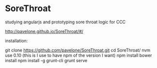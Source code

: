SoreThroat
==========

studying angularjs and prototyping sore throat logic for CCC

http://pavelone.github.io/SoreThroat/#/

installation:

git clone https://github.com/pavelone/SoreThroat.git
cd SoreThroat/
nvm use 0.10 (this is I use to have npm of the version I want)
npm install
bower install
npm install -g grunt-cli
grunt serve
